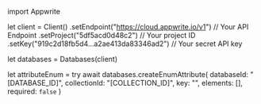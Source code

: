 import Appwrite

let client = Client()
    .setEndpoint("https://cloud.appwrite.io/v1") // Your API Endpoint
    .setProject("5df5acd0d48c2") // Your project ID
    .setKey("919c2d18fb5d4...a2ae413da83346ad2") // Your secret API key

let databases = Databases(client)

let attributeEnum = try await databases.createEnumAttribute(
    databaseId: "[DATABASE_ID]",
    collectionId: "[COLLECTION_ID]",
    key: "",
    elements: [],
    required: `false`
)

